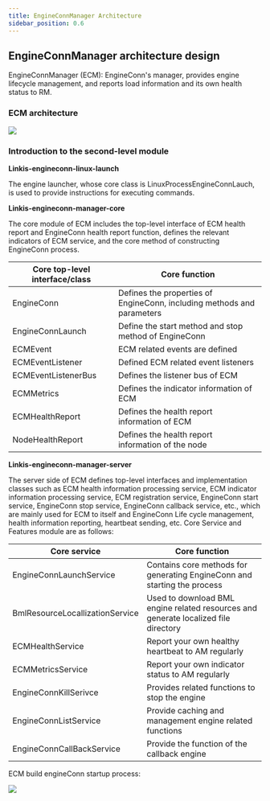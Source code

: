 ```yaml
---
title: EngineConnManager Architecture
sidebar_position: 0.6
---
```


EngineConnManager architecture design
-------------------------

EngineConnManager (ECM): EngineConn's manager, provides engine lifecycle management, and reports load information and its own health status to RM.
###  ECM architecture

![](/Images/Architecture/engine/ecm-01.png)

###  Introduction to the second-level module

**Linkis-engineconn-linux-launch**

The engine launcher, whose core class is LinuxProcessEngineConnLauch, is used to provide instructions for executing commands.

**Linkis-engineconn-manager-core**

The core module of ECM includes the top-level interface of ECM health report and EngineConn health report function, defines the relevant indicators of ECM service, and the core method of constructing EngineConn process.

| Core top-level interface/class     | Core function                                                            |
|------------------------------------|--------------------------------------------------------------------------|
| EngineConn                         | Defines the properties of EngineConn, including methods and parameters   |
| EngineConnLaunch                   | Define the start method and stop method of EngineConn                    |
| ECMEvent                           | ECM related events are defined                                           |
| ECMEventListener                   | Defined ECM related event listeners                                      |
| ECMEventListenerBus                | Defines the listener bus of ECM                                          |
| ECMMetrics                         | Defines the indicator information of ECM                                 |
| ECMHealthReport                    | Defines the health report information of ECM                             |
| NodeHealthReport                   | Defines the health report information of the node                        |

**Linkis-engineconn-manager-server**

The server side of ECM defines top-level interfaces and implementation classes such as ECM health information processing service, ECM indicator information processing service, ECM registration service, EngineConn start service, EngineConn stop service, EngineConn callback service, etc., which are mainly used for ECM to itself and EngineConn Life cycle management, health information reporting, heartbeat sending, etc.
Core Service and Features module are as follows:

| Core service                    | Core function                                        |
|---------------------------------|-------------------------------------------------|
| EngineConnLaunchService         | Contains core methods for generating EngineConn and starting the process          |
| BmlResourceLocallizationService | Used to download BML engine related resources and generate localized file directory |
| ECMHealthService                | Report your own healthy heartbeat to AM regularly                      |
| ECMMetricsService               | Report your own indicator status to AM regularly                      |
| EngineConnKillSerivce           | Provides related functions to stop the engine                          |
| EngineConnListService           | Provide caching and management engine related functions                    |
| EngineConnCallBackService       | Provide the function of the callback engine                              |

ECM build engineConn startup process:

![](/Images/Architecture/engine/engineconn-01.png)

